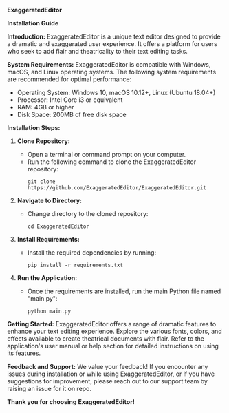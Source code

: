 **ExaggeratedEditor**

**Installation Guide**

**Introduction:**
ExaggeratedEditor is a unique text editor designed to provide a dramatic and exaggerated user experience. It offers a platform for users who seek to add flair and theatricality to their text editing tasks.

**System Requirements:**
ExaggeratedEditor is compatible with Windows, macOS, and Linux operating systems. The following system requirements are recommended for optimal performance:

- Operating System: Windows 10, macOS 10.12+, Linux (Ubuntu 18.04+)
- Processor: Intel Core i3 or equivalent
- RAM: 4GB or higher
- Disk Space: 200MB of free disk space

**Installation Steps:**

1. **Clone Repository:**
   - Open a terminal or command prompt on your computer.
   - Run the following command to clone the ExaggeratedEditor repository:
     ```
     git clone https://github.com/ExaggeratedEditor/ExaggeratedEditor.git
     ```
   
2. **Navigate to Directory:**
   - Change directory to the cloned repository:
     ```
     cd ExaggeratedEditor
     ```

3. **Install Requirements:**
   - Install the required dependencies by running:
     ```
     pip install -r requirements.txt
     ```

4. **Run the Application:**
   - Once the requirements are installed, run the main Python file named "main.py":
     ```
     python main.py
     ```

**Getting Started:**
ExaggeratedEditor offers a range of dramatic features to enhance your text editing experience. Explore the various fonts, colors, and effects available to create theatrical documents with flair. Refer to the application's user manual or help section for detailed instructions on using its features.

**Feedback and Support:**
We value your feedback! If you encounter any issues during installation or while using ExaggeratedEditor, or if you have suggestions for improvement, please reach out to our support team by raising an issue for it on repo.

**Thank you for choosing ExaggeratedEditor!**